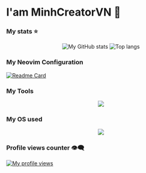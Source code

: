 # I'am MinhCreatorVN 👋

### My stats ⭐
<div align="center">
<img alt="My GitHub stats" src="https://github-readme-stats.vercel.app/api?username=MinhCreator&show_icons=true&theme=default"/>
<img alt="Top langs" src="https://github-readme-stats.vercel.app/api/top-langs/?username=MinhCreator&layout=compact&&langs_count=8"/>
</div>

### My Neovim Configuration 
[![Readme Card](https://github-readme-stats.vercel.app/api/pin/?username=MinhCreator&repo=lazyvim-config&show_owner=true)](https://github.com/anuraghazra/github-readme-stats)

### My Tools
<p align="center">
  <a href="https://skillicons.dev">
    <img src="https://skillicons.dev/icons?i=git,neovim,godot,vscode,vscodium" />
  </a>
</p>

### My OS used
<p align="center">
  <a href="https://skillicons.dev">
    <img src="https://skillicons.dev/icons?i=windows,arch" />
  </a>
</p>

### Profile views counter 👁️‍🗨️
[![My profile views](https://u8views.com/api/v1/github/profiles/7869344/views/day-week-month-total-count.svg)](https://u8views.com/github/MinhCreator)
